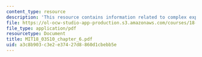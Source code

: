 ```yaml
---
content_type: resource
description: 'This resource contains information related to complex exponential. '
file: https://ol-ocw-studio-app-production.s3.amazonaws.com/courses/18-03-differential-equations-spring-2010/a3c8b903c3e2e37427d8860d1cbebb5e_MIT18_03S10_chapter_6.pdf
file_type: application/pdf
resourcetype: Document
title: MIT18_03S10_chapter_6.pdf
uid: a3c8b903-c3e2-e374-27d8-860d1cbebb5e
---
```

